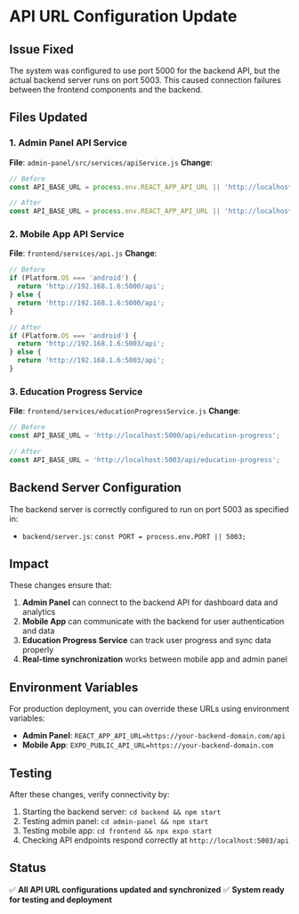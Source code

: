 # API URL Configuration Update

## Issue Fixed
The system was configured to use port 5000 for the backend API, but the actual backend server runs on port 5003. This caused connection failures between the frontend components and the backend.

## Files Updated

### 1. Admin Panel API Service
**File**: `admin-panel/src/services/apiService.js`
**Change**: 
```javascript
// Before
const API_BASE_URL = process.env.REACT_APP_API_URL || 'http://localhost:5000/api';

// After  
const API_BASE_URL = process.env.REACT_APP_API_URL || 'http://localhost:5003/api';
```

### 2. Mobile App API Service
**File**: `frontend/services/api.js`
**Change**:
```javascript
// Before
if (Platform.OS === 'android') {
  return 'http://192.168.1.6:5000/api';
} else {
  return 'http://192.168.1.6:5000/api';
}

// After
if (Platform.OS === 'android') {
  return 'http://192.168.1.6:5003/api';
} else {
  return 'http://192.168.1.6:5003/api';
}
```

### 3. Education Progress Service
**File**: `frontend/services/educationProgressService.js`
**Change**:
```javascript
// Before
const API_BASE_URL = 'http://localhost:5000/api/education-progress';

// After
const API_BASE_URL = 'http://localhost:5003/api/education-progress';
```

## Backend Server Configuration
The backend server is correctly configured to run on port 5003 as specified in:
- `backend/server.js`: `const PORT = process.env.PORT || 5003;`

## Impact
These changes ensure that:
1. **Admin Panel** can connect to the backend API for dashboard data and analytics
2. **Mobile App** can communicate with the backend for user authentication and data
3. **Education Progress Service** can track user progress and sync data properly
4. **Real-time synchronization** works between mobile app and admin panel

## Environment Variables
For production deployment, you can override these URLs using environment variables:
- **Admin Panel**: `REACT_APP_API_URL=https://your-backend-domain.com/api`
- **Mobile App**: `EXPO_PUBLIC_API_URL=https://your-backend-domain.com`

## Testing
After these changes, verify connectivity by:
1. Starting the backend server: `cd backend && npm start`
2. Testing admin panel: `cd admin-panel && npm start`
3. Testing mobile app: `cd frontend && npx expo start`
4. Checking API endpoints respond correctly at `http://localhost:5003/api`

## Status
✅ **All API URL configurations updated and synchronized**
✅ **System ready for testing and deployment**